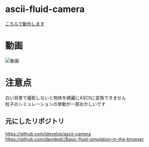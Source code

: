 # ascii-fluid-camera
[こちらで動作します](https://inatoihs.github.io/ascii-fluid-camera/)

# 動画
![動画](https://user-images.githubusercontent.com/50389195/147646877-56cbaca5-668e-47d7-9b92-6d7fe114f253.gif)

# 注意点
白い背景で撮影しないと物体を綺麗にASCIIに変換できません  
粒子のシミュレーションの挙動が一部おかしいです

## 元にしたリポジトリ
https://github.com/idevelop/ascii-camera  
https://github.com/davidedc/Basic-fluid-simulation-in-the-browser
